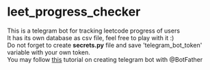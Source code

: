 # leet_progress_checker
This is a telegram bot for tracking leetcode progress of users  
It has its own database as csv file, feel free to play with it :)  
Do not forget to create **secrets.py** file and save 'telegram_bot_token' variable with your own token.   
You may follow [this](https://www.codementor.io/@karandeepbatra/part-1-how-to-create-a-telegram-bot-in-python-in-under-10-minutes-19yfdv4wrq#step-1-set-up-your-bots-profile) tutorial on creating telegram bot with @BotFather
